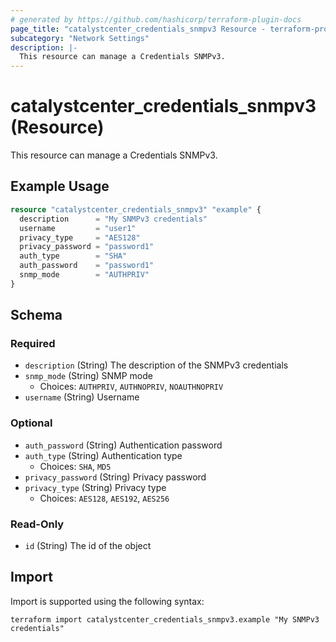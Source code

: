 ```yaml
---
# generated by https://github.com/hashicorp/terraform-plugin-docs
page_title: "catalystcenter_credentials_snmpv3 Resource - terraform-provider-catalystcenter"
subcategory: "Network Settings"
description: |-
  This resource can manage a Credentials SNMPv3.
---
```


# catalystcenter_credentials_snmpv3 (Resource)

This resource can manage a Credentials SNMPv3.

## Example Usage

```terraform
resource "catalystcenter_credentials_snmpv3" "example" {
  description      = "My SNMPv3 credentials"
  username         = "user1"
  privacy_type     = "AES128"
  privacy_password = "password1"
  auth_type        = "SHA"
  auth_password    = "password1"
  snmp_mode        = "AUTHPRIV"
}
```

<!-- schema generated by tfplugindocs -->
## Schema

### Required

- `description` (String) The description of the SNMPv3 credentials
- `snmp_mode` (String) SNMP mode
  - Choices: `AUTHPRIV`, `AUTHNOPRIV`, `NOAUTHNOPRIV`
- `username` (String) Username

### Optional

- `auth_password` (String) Authentication password
- `auth_type` (String) Authentication type
  - Choices: `SHA`, `MD5`
- `privacy_password` (String) Privacy password
- `privacy_type` (String) Privacy type
  - Choices: `AES128`, `AES192`, `AES256`

### Read-Only

- `id` (String) The id of the object

## Import

Import is supported using the following syntax:

```shell
terraform import catalystcenter_credentials_snmpv3.example "My SNMPv3 credentials"
```
